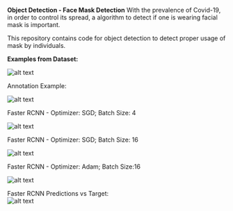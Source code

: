 

**Object Detection - Face Mask Detection**
With the prevalence of Covid-19, in order to control its spread, a algorithm to detect if one is wearing
facial mask is important.

This repository contains code for object detection to detect proper usage of mask by individuals.

**Examples from Dataset:**  

![alt text](https://github.com/BaluHarshavardan99/Object-Detection-Face-Mask-Detection/blob/main/dataset_examples.png)

Annotation Example:  

![alt text](https://github.com/BaluHarshavardan99/Object-Detection-Face-Mask-Detection/blob/main/annotations.jpg)

Faster RCNN - Optimizer: SGD; Batch Size: 4  

![alt text](https://github.com/BaluHarshavardan99/Object-Detection-Face-Mask-Detection/blob/main/SGD_EPOCHS_B4.png)

Faster RCNN - Optimizer: SGD; Batch Size: 16  

![alt text](https://github.com/BaluHarshavardan99/Object-Detection-Face-Mask-Detection/blob/main/SGD_B16_RESULTS.png)


Faster RCNN - Optimizer: Adam; Batch Size:16   

![alt text](https://github.com/BaluHarshavardan99/Object-Detection-Face-Mask-Detection/blob/main/adam_b16_epochs.png)


Faster RCNN Predictions vs Target:  
![alt text](https://github.com/BaluHarshavardan99/Object-Detection-Face-Mask-Detection/blob/main/Faster%20RCNN%20Predictions.png)





